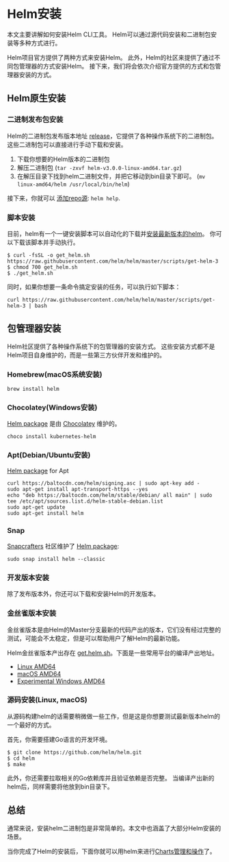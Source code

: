 # Helm安装

本文主要讲解如何安装Helm CLI工具。
Helm可以通过源代码安装和二进制包安装等多种方式进行。


Helm项目官方提供了两种方式来安装Helm。
此外，Helm的社区来提供了通过不同包管理器的方式安装Helm。
接下来，我们将会依次介绍官方提供的方式和包管理器安装的方式。


## Helm原生安装

### 二进制发布包安装

Helm的二进制包发布版本地址 [release](https://github.com/helm/helm/releases)，它提供了各种操作系统下的二进制包。
这些二进制包可以直接进行手动下载和安装。

1. 下载你想要的Helm版本的二进制包
2. 解压二进制包 (`tar -zxvf helm-v3.0.0-linux-amd64.tar.gz`)
3. 在解压目录下找到helm二进制文件，并把它移动到bin目录下即可。 (`mv linux-amd64/helm /usr/local/bin/helm`)

接下来，你就可以 [添加repo源](./quickstart): `helm help`.

### 脚本安装

目前，helm有一个一键安装脚本可以自动化的下载并[安装最新版本的helm](https://raw.githubusercontent.com/helm/helm/master/scripts/get-helm-3)。
你可以下载该脚本并手动执行。

```
$ curl -fsSL -o get_helm.sh https://raw.githubusercontent.com/helm/helm/master/scripts/get-helm-3
$ chmod 700 get_helm.sh
$ ./get_helm.sh
```

同时，如果你想要一条命令搞定安装的任务，可以执行如下脚本：

`curl https://raw.githubusercontent.com/helm/helm/master/scripts/get-helm-3 | bash`

## 包管理器安装

Helm社区提供了各种操作系统下的包管理器的安装方式。
这些安装方式都不是Helm项目自身维护的，而是一些第三方伙伴开发和维护的。

### Homebrew(macOS系统安装)

```
brew install helm
```

### Chocolatey(Windows安装)

[Helm package](https://chocolatey.org/packages/kubernetes-helm) 是由 [Chocolatey](https://chocolatey.org/) 维护的。

```
choco install kubernetes-helm
```

### Apt(Debian/Ubuntu安装)

[Helm package](https://helm.baltorepo.com/stable/debian/) for Apt

```
curl https://baltocdn.com/helm/signing.asc | sudo apt-key add -
sudo apt-get install apt-transport-https --yes
echo "deb https://baltocdn.com/helm/stable/debian/ all main" | sudo tee /etc/apt/sources.list.d/helm-stable-debian.list
sudo apt-get update
sudo apt-get install helm
```

### Snap

[Snapcrafters](https://github.com/snapcrafters) 社区维护了 [Helm package](https://snapcraft.io/helm):

```
sudo snap install helm --classic
```

### 开发版本安装

除了发布版本外，你还可以下载和安装Helm的开发版本。

### 金丝雀版本安装

金丝雀版本是由Helm的Master分支最新的代码产出的版本，它们没有经过完整的测试，可能会不太稳定，但是可以帮助用户了解Helm的最新功能。

Helm金丝雀版本产出存在 [get.helm.sh](https://get.helm.sh)。下面是一些常用平台的编译产出地址。

- [Linux AMD64](https://get.helm.sh/helm-canary-linux-amd64.tar.gz)
- [macOS AMD64](https://get.helm.sh/helm-canary-darwin-amd64.tar.gz)
- [Experimental Windows AMD64](https://get.helm.sh/helm-canary-windows-amd64.zip)

### 源码安装(Linux, macOS)

从源码构建helm的话需要稍微做一些工作，但是这是你想要测试最新版本helm的一个最好的方式。

首先，你需要搭建Go语言的开发环境。

```
$ git clone https://github.com/helm/helm.git
$ cd helm
$ make
```

此外，你还需要拉取相关的Go依赖库并且验证依赖是否完整。
当编译产出新的helm后，同样需要将他放到bin目录下。

## 总结

通常来说，安装helm二进制包是非常简单的。本文中也涵盖了大部分Helm安装的场景。

当你完成了Helm的安装后，下面你就可以用helm来进行[Charts管理和操作](./quickstart.md)了。
